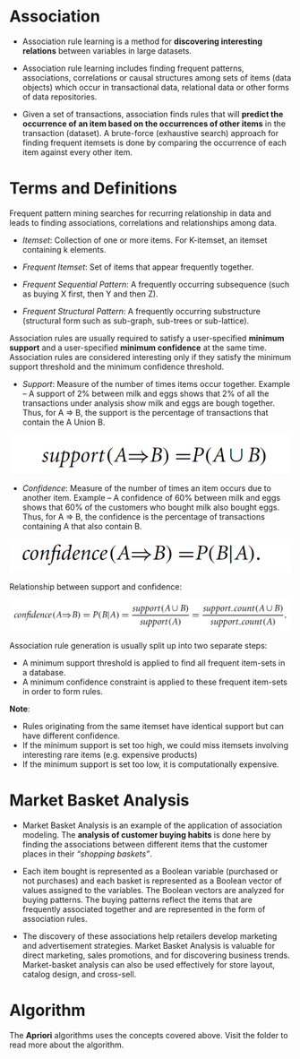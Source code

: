 # Association

* Association rule learning is a method for **discovering interesting relations** between variables in large datasets. 

* Association rule learning includes finding frequent patterns, associations, correlations or causal structures among sets of items (data objects) which occur in transactional data, relational data or other forms of data repositories. 

* Given a set of transactions, association finds rules that will **predict the occurrence of an item based on the occurrences of other items** in the transaction (dataset). A brute-force (exhaustive search) approach for finding frequent itemsets is done by comparing the occurrence of each item against every other item.  


# Terms and Definitions

Frequent pattern mining searches for recurring relationship in data and leads to finding associations, correlations and relationships among data. 

* *Itemset*: Collection of one or more items. For K-itemset, an itemset containing k elements.

* *Frequent Itemset*: Set of items that appear frequently together. 

* *Frequent Sequential Pattern*: A frequently occurring subsequence (such as buying X first, then Y and then Z).

* *Frequent Structural Pattern*: A frequently occurring substructure (structural form such as sub-graph, sub-trees or sub-lattice).


Association rules are usually required to satisfy a user-specified **minimum support** and a user-specified **minimum confidence** at the same time. Association rules are considered interesting only if they satisfy the minimum support threshold and the minimum confidence threshold.

* *Support*: Measure of the number of times items occur together. Example – A support of 2% between milk and eggs shows that 2% of all the transactions under analysis show milk and eggs are bough together.  Thus, for A => B, the support is the percentage of transactions that contain the A Union B.

![support](./images/support.png)

* *Confidence*: Measure of the number of times an item occurs due to another item. Example – A confidence of 60% between milk and eggs shows that 60% of the customers who bought milk also bought eggs. Thus, for A => B, the confidence is the percentage of transactions containing A that also contain B. 

![confidence](./images/confidence.png)

Relationship between support and confidence:

![support_confidence](./images/support_confidence.png)

Association rule generation is usually split up into two separate steps:
* A minimum support threshold is applied to find all frequent item-sets in a database.
* A minimum confidence constraint is applied to these frequent item-sets in order to form rules.

**Note**: 
* Rules originating from the same itemset have identical support but can have different confidence. 
* If the minimum support is set too high, we could miss itemsets involving interesting rare items (e.g. expensive products)
* If the minimum support is set too low, it is computationally expensive.  


# Market Basket Analysis

* Market Basket Analysis is an example of the application of association modeling. The **analysis of customer buying habits** is done here by finding the associations between different items that the customer places in their *“shopping baskets”*. 

* Each item bought is represented as a Boolean variable (purchased or not purchases) and each basket is represented as a Boolean vector of values assigned to the variables. The Boolean vectors are analyzed for buying patterns. The buying patterns reflect the items that are frequently associated together and are represented in the form of association rules. 

* The discovery of these associations help retailers develop marketing and advertisement strategies. Market Basket Analysis is valuable for direct marketing, sales promotions, and for discovering business trends. Market-basket analysis can also be used effectively for store layout, catalog design, and cross-sell.


# Algorithm

The **Apriori** algorithms uses the concepts covered above. Visit the folder to read more about the algorithm.